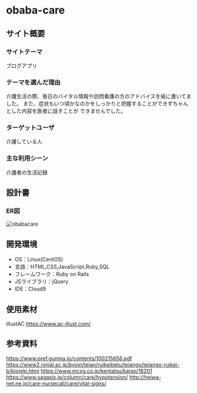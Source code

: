 # obaba-care

## サイト概要
### サイトテーマ
ブログアプリ

### テーマを選んだ理由
介護生活の際、毎日のバイタル情報や訪問看護の方のアドバイスを紙に書いてました。
また、症状もいつ頃かなのかをしっかりと把握することができずちゃんとした内容を医者に話すことが
できませんでした。

### ターゲットユーザ
介護している人

### 主な利用シーン
介護者の生活記録

## 設計書
### ER図
![obabacare](https://user-images.githubusercontent.com/99533616/176627826-a9d951a5-04b8-4d2a-ba4e-993e6c332b73.jpg)


## 開発環境
- OS：Linux(CentOS)
- 言語：HTML,CSS,JavaScript,Ruby,SQL
- フレームワーク：Ruby on Rails
- JSライブラリ：jQuery
- IDE：Cloud9

## 使用素材
illustAC
https://www.ac-illust.com/


## 参考資料
https://www.pref.gunma.jp/contents/100215656.pdf
https://www2.ninjal.ac.jp/byoin/teian/ruikeibetu/teiango/teiango-ruikei-b/kioreki.html
https://www.mcsg.co.jp/kentatsu/kaigo/18201
https://www.sagasix.jp/column/care/hypotension/
http://heiwa-net.ne.jp/care-nursecall/care/vital-signs/

